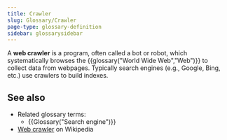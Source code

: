 ```yaml
---
title: Crawler
slug: Glossary/Crawler
page-type: glossary-definition
sidebar: glossarysidebar
---
```


A **web crawler** is a program, often called a bot or robot, which systematically browses the {{glossary("World Wide Web","Web")}} to collect data from webpages. Typically search engines (e.g., Google, Bing, etc.) use crawlers to build indexes.

## See also

- Related glossary terms:
  - {{Glossary("Search engine")}}
- [Web crawler](https://en.wikipedia.org/wiki/Web_crawler) on Wikipedia
